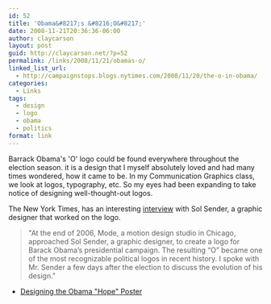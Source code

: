 ```yaml
---
id: 52
title: 'Obama&#8217;s &#8216;O&#8217;'
date: 2008-11-21T20:36:36-06:00
author: claycarson
layout: post
guid: http://claycarson.net/?p=52
permalink: /links/2008/11/21/obamas-o/
linked_list_url:
  - http://campaignstops.blogs.nytimes.com/2008/11/20/the-o-in-obama/
categories:
  - Links
tags:
  - design
  - logo
  - obama
  - politics
format: link
---
```

Barrack Obama's 'O' logo could be found everywhere throughout the election season. it is a design that I myself absolutely loved and had many times wondered, how it came to be. In my Communication Graphics class, we look at logos, typography, etc. So my eyes had been expanding to take notice of designing well-thought-out logos.

The New York Times, has an interesting <a href="http://campaignstops.blogs.nytimes.com/2008/11/20/the-o-in-obama">interview</a> with Sol Sender, a graphic designer that worked on the logo.

<blockquote>
  "At the end of 2006, Mode, a motion design studio in Chicago, approached Sol Sender, a graphic designer, to create a logo for Barack Obama’s presidential campaign. The resulting “O” became one of the most recognizable political logos in recent history. I spoke with Mr. Sender a few days after the election to discuss the evolution of his design."
</blockquote>

<ul>
<li><a href="http://www.huffingtonpost.com/ben-arnon/how-the-obama-hope-poster_b_133874.html">Designing the Obama "Hope" Poster</a></li>
</ul>